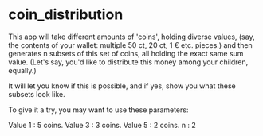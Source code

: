 # coin_distribution

This app will take different amounts of 'coins', holding diverse values,
(say, the contents of your wallet: multiple 50 ct, 20 ct, 1 € etc. pieces.)
and then generates n subsets of this set of coins, all holding the exact same sum value.
(Let's say, you'd like to distribute this money among your children, equally.)

It will let you know if this is possible, and if yes, show you what these subsets look like.
		
To give it a try, you may want to use these parameters:

Value 1 : 5 coins.
Value 3 : 3 coins.
Value 5 : 2 coins.
n : 2


